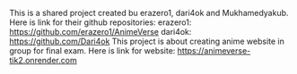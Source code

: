 This is a shared project created bu erazero1, dari4ok and Mukhamedyakub. Here is link for their github repositories:
erazero1: https://github.com/erazero1/AnimeVerse
dari4ok: https://github.com/Dari4ok
This project is about creating anime website in group for final exam.
Here is link for website: https://animeverse-tik2.onrender.com
